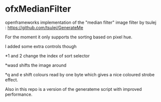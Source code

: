 # ofxMedianFilter
openframeworks implementation of the "median filter" image filter by tsulej : https://github.com/tsulej/GenerateMe

For the moment it only supports the sorting based on pixel hue.

I added some extra controls though

*1 and 2 change the index of sort selector

*wasd shifts the image around

*q and e shift colours read by one byte which gives a nice coloured strobe effect.

Also in this repo is a version of the generateme script with improved performance.
